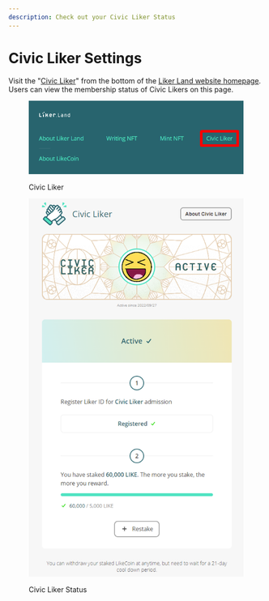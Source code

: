```yaml
---
description: Check out your Civic Liker Status
---
```


# Civic Liker Settings

Visit the "[Civic Liker](https://liker.land/en/civic)" from the bottom of the [Liker Land website homepage](https://liker.land/). Users can view the membership status of Civic Likers on this page.

<figure><img src="../../.gitbook/assets/Civic Liker menu-en.png" alt=""><figcaption><p>Civic Liker</p></figcaption></figure>

<figure><img src="../../.gitbook/assets/Civic Liker Setting-en.png" alt=""><figcaption><p>Civic Liker Status</p></figcaption></figure>
